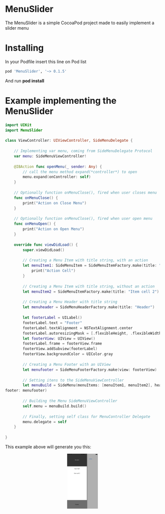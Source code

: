 # MenuSlider

The MenuSlider is a simple CocoaPod project made to easily implement a slider menu

# Installing

In your Podfile insert this line on Pod list

```ruby
pod 'MenuSlider', '~> 0.1.5'
```
And run <b> pod install </b>

# Example implementing the MenuSlider

```swift
import UIKit
import MenuSlider

class ViewController: UIViewController, SideMenuDelegate {

	// Implementing var menu, coming from SideMenuDelegate Protocol
	var menu: SideMenuViewController!

	@IBAction func openMenu(_ sender: Any) {
		// call the menu method expand(*controller*) to open
		menu.expand(onController: self)
	}

	// Optionally function onMenuClose(), fired when user closes menu
	func onMenuClose() {
		print("Action on Close Menu")
	}

	// Optionally function onMenuClose(), fired when user open menu
	func onMenuOpen() {
		print("Action on Open Menu")
	}

	override func viewDidLoad() {
		super.viewDidLoad()

		// Creating a Menu Item with title string, with an action
		let menuItem1: SideMenuItem = SideMenuItemFactory.make(title: "Item Cell") {
			print("Action Cell")
		}

		// Creating a Menu Item with title string, without an action
		let menuItem2 = SideMenuItemFactory.make(title: "Item cell 2") {}

		// Creating a Menu Header with title string
		let menuheader = SideMenuHeaderFactory.make(title: "Header")

		let footerLabel = UILabel()
		footerLabel.text = "Footer"
		footerLabel.textAlignment = NSTextAlignment.center
		footerLabel.autoresizingMask = [.flexibleHeight, .flexibleWidth]
		let footerView: UIView = UIView()
		footerLabel.frame = footerView.frame
		footerView.addSubview(footerLabel)
		footerView.backgroundColor = UIColor.gray
		
		// Creating a Menu Footer with an UIView
		let menufooter = SideMenuFooterFactory.make(view: footerView)
		
		// Setting itens to the SideMenuViewController
		let menuBuild = SideMenu(menuItems: [menuItem1, menuItem2], header: menuheader, 
footer: menufooter)
		
		// Building the Menu SideMenuViewController
		self.menu = menuBuild.build()
		
		// Finally, setting self class for MenuController Delegate
		menu.delegate = self
	}

}
```
This example above will generate you this:
<p align="center">
  <img src ="https://github.com/thiagovictorino/MenuSlider/blob/master/example_pic.png?raw=true" style="width:100px;">
</p>
